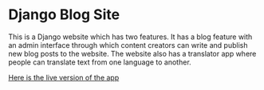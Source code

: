 # Django Blog Site


This is a Django website which has two features.
It has a blog feature with an admin interface through which content creators can write and publish new blog posts to the website.
The website also has a translator app where people can translate text from one language to another.

[Here is the live version of the app](http://salih44.pythonanywhere.com)
